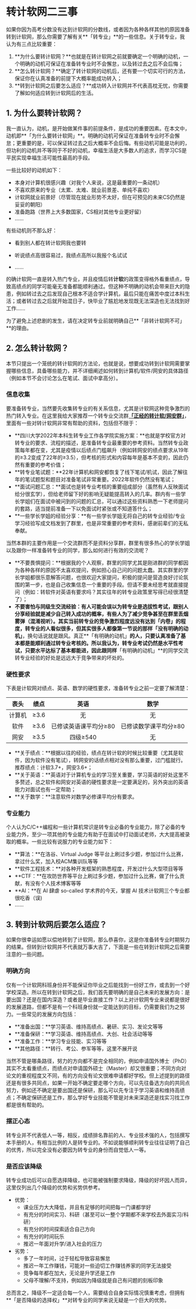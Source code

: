 # 转计软网二三事

如果你因为高考分数没有达到计软网的分数线，或者因为各种各样其他的原因准备转到计软网，那么你需要了解有关**「转专业」**的一些信息。关于转专业，我认为有三点比较重要：

1. **为什么要转计软网？**也就是在转计软网之前就要确定一个明确的动机，一个明确的动机可保证在准备转专业时不会懈怠，以及转过去之后不会后悔；
2. **怎么转计软网？**确定了转计软网的动机后，还有要一个切实可行的方法，保证你在认真准备的前提下大概率能成功转入；
3. **转到计软网之后要怎么适应？**成功转入计软网并不代表高枕无忧，你需要了解如何适应转到计软网后的生活。

## 1. 为什么要转计软网？

我一直认为，动机，是开始做某件事的前提条件，是成功的重要因素。在本文中，动机即**「为什么要转计软网」**。明确的动机可保证在准备转专业时不会懈怠；更重要的是，可以保证转过去之后大概率不会后悔。有些动机可能是功利的，但功利的动机并不等同于不好的动机，幸福生活是大多数人的追求，而学习CS是平民实现幸福生活可能性最高的手段。

一些比较好的动机如下：

- 本身对计算机很感兴趣（对我个人来说，这是最重要的一条动机）
- 不喜欢原来的专业（太累、太难、就业前景差、单纯不喜欢）
- 计软网就业前景好（尽管现在就业形势不太好，但在可预见的未来CS仍然是妥妥的朝阳）
- 准备跑路（世界上大多数国家，CS相对其他专业更好留）
- ......

有些动机则不那么好：

- 看到别人都在转计软网我也要转
- 听说绩点高很容易过，我绩点高所以我报个名试试

- ......

的确计软网一直是转入热门专业，并且疫情后转**计软**的政策变得格外看重绩点，导致高绩点的同学可能毫无准备都能顺利通过。但这种不明确的动机会带来巨大的隐患，例如转过去之后发现自己根本不适合学计算机，最后只能在痛苦中度过本科生活；或者转过去之后就开始混日子，快毕业了尴尬地发现既无法深造也无法找到好工作......

为了避免上述悲剧的发生，请在决定转专业前就明确自己**「非转计软网不可」**的理由。

## 2. 怎么转计软网？

本节只提出一个笼统的转计软网的方法论，也就是说，想要成功转到计软网需要掌握哪些信息，具备哪些能力，并不详细阐述如何转到计算机/软件/网安的具体路径（例如本节不会讨论怎么在笔试、面试中拿高分）。

### 信息收集

要准备转专业，当然要先收集转专业的有关系信息，尤其是计软网这种竞争激烈的热门转入专业。在这里我给大家推荐一个转专业交流群[**「正经的转计软/网安群」**](https://jq.qq.com/?_wv=1027&k=UYpuz9U7)，里面有一些对转计软网非常有帮助的资料，包括但不限于：

- **四川大学2022年本科生转专业工作各学院实施方案：**也就是学校官方对转专业的要求、流程的描述，是准备转专业最重要的参考资料。当然转专业政策每年都在变，尤其是疫情以后绩点门槛飙升（例如转网安的绩点要求从19年的≥3.2变成了22年的≥3.5），但考核的形式和内容每年是基本不变的，因此仍然有重要的参考价值；
- **转专业笔试题：**22年计算机和网安都恢复了线下笔试/机试，因此了解往年的笔试题型和题目对准备笔试非常重要。2022年软件仍然没有笔试；
- **面试问题汇总：**面试也是转专业考核的重要组成部分（虽然有人反映面试给分很玄学），但给老师留下好的影响无疑能提高转入的几率。群内有一些学长学姐们在面试中被问到的问题的汇总，可以通过这些资料熟悉一下老师提问的套路，适当提前准备一下以免面试时紧张或不知道答什么；
- **一些学长学姐的经验分享：**有一些学长学姐无将自己的转专业经验/专业学习经验写成文档发到了群里，也是非常重要的参考资料，感谢前辈们的无私奉献。

当然本群的主要作用是一个交流群而不是资料分享群，群里有很多热心的学长学姐以及跟你一样准备转专业的同学，那么如何进行有效的交流呢？

- **不要畏惧提问：**根据我的个人观察，群里的同学尤其是刚进群的同学都因为各种各样的原因不太喜欢提问，例如担心自己问的问题太蠢。其实群里的学长学姐都很乐意解答问题，也很欢迎大家提问，积极的提问是营造良好讨论氛围的第一步，也是自己收集信息一个重要的手段。但请不要未经思考就直接提问（例如：转软件对英语有要求吗？其实往年的转专业政策里写得已经很清楚了）；
- **不要害怕与同级生交流经验：**有人可能会误以为转专业是选拔性考试，跟别人分享经验就是减少自己转入成功的概率，有些人为了减少竞争甚至在群里丢烟雾弹（混淆视听）。其实当前转专业的竞争激烈程度远没有达到**「内卷」**的程度，转专业的人看似很多，但其实很多人都像第一节说的那样**「没有明确的动机」**，换句话说就是跟风。真正**「有明确的动机」**的人，只要认真准备了基本都是能顺利通过转专业考核的。所以我认为，转专业考试仍然是水平性考试，只要水平达标了基本都能进，因此跟同样**「有明确的动机」**的同学交流转专业经验的好处是远远大于竞争带来的坏处的。

### 硬性要求

下表是计软网对绩点、英语、数学的硬性要求，准备转专业之前一定要了解清楚：

|  表头  | 绩点 |         英语          |         数学          |
| :----: | :--: | :-------------------: | :-------------------: |
| 计算机 | ≥3.6 |          无           |          无           |
|  软件  | ≥3.6 | 已修读英语课平均分≥80 | 已修读数学课平均分≥80 |
|  网安  | ≥3.5 |       四级≥540        |          无           |

- **关于绩点：**根据以往的经验，绩点在转计软的时候比较重要（尤其是软件，因为软件没有笔试），转网安的话绩点相对没有那么重要，过门槛就行。推荐绩点：计软3.7+，网安3.6+；
- **关于英语：**英语对于计算机专业的学习至关重要，学习英语的好处这里不多赘述，总之软件和网安对英语的硬性要求是一定要满足的，另外突出的英语能力对面试也有一定帮助；
- **关于数学：**注意软件对数学必修课平均分有要求。

### 专业能力

个人认为C/C++编程和一些计算机常识是转专业必备的专业能力，除了必备的专业能力外，至少一项其他的专业能力有助于在面试中打动面试老师，大大提高被录取的概率。一些比较有说服力的专业能力如下：

- **算法：**在洛谷、Virtual Judge 等平台上刷过多少题，参加过什么比赛，拿过什么奖，加入校ACM集训队等等
- **软件工程技术：**对各种开发框架的熟悉程度，开发过什么大型项目等等
- **CTF：**在攻防世界等平台上刷过多少题，参加过什么比赛，做了什么贡献，有没有个人技术博客等等
- **AI：**在 AI 肆虐 so-called 学术界的今天，掌握 AI 技术计软网三个专业都很吃香（误)
- ......

## 3. 转到计软网后要怎么适应？

如果你很幸运如愿以偿地转到了计软网，那么恭喜你，这是你准备转专业时期努力的结果。但转到计软网并不代表就万事大吉了，下面是一些在转到计软网之后需要注意的一些问题。

### 明确方向

仅有一个计软网科班身份并不能保证你毕业之后能找到一份好工作，或去到一个好学校深造。所以在转到计软网之后，我们首先要明确的是自己未来的发展方向：是要出国？还是在国内深造？或者是毕业直接工作？以上对计软网专业来说都是很好的发展道路，但都不是有一个科班身份就一定能达到的目标，仍需要我们为之努力。一些常见的发展方向包括：

- **准备出国：**学习英语、维持高绩点、暑研、实习、发论文等等
- **准备保研：**学习英语、维持高绩点、大创、社会活动等等
- **准备工作：**学习专业技能、实习等等
- **其他路径：**转行、考公、参军等等，这里不展开说

当然不管是哪条路径，努力的方向都不是完全相同的，例如申请国外博士（PhD）其实不太看重绩点，而绩点对申请国外硕士（Master）却又很重要；不同方向对论文的重视程度又不同，有的方向没有论文很难申请都好学校。但上述提到的路径还是有很多共同点，如果一开始不确定要走哪个方向，可以先往备选方向的共同点努力，例如还不确定是要出国还是保研，那么可以先专注于学习英语和维持高绩点；不确定保研还是工作，那么学好专业技能不管是对未来深造还是找实习找工作都是很有帮助的。

### 摆正心态

转专业并不代表低人一等，相反，成绩排名靠前的人、专业技术强的人，包括撰写本手册的人，有相当比例的人是转专业的。不如说能够顺利转专业往往证明了自己的优秀，所以完全没有必要因为转专业的身份而自觉低人一等。

### 是否应该降级

转专业成功后可以自愿选择降级，也可能被强制要求降级，降级的好坏因人而异，这里仅列出几个降级的优势和劣势供参考。

- 优势：
  - 课业压力大大降低，并且有足够的时间把每一门课都学好
  - 有充分的时间实习、科研（甚至可以一整个学期都不来学校去外面实习/科研）
  - 有充分的时间探索适合自己方向
  - 有充分的时间玩乐
  - 推迟一年面对升学/进入社会的压力
- 劣势：
  - 多了一年时间，过于轻松导致容易懈怠
  - 推迟一年工作赚钱，可能对一些迫切工作赚钱养家的同学无法接受
  - 竞争每年都在加大，无论是升学还是工作
  - 父母不理解/不支持，例如因为降级就是自己有问题的刻板印象

总而言之，降级不一定适合每一个人，需要结合自身实际情况慎重考虑，但拥有**「是否降级的选择权」**对转专业的同学来说无疑是一个巨大的优势。

